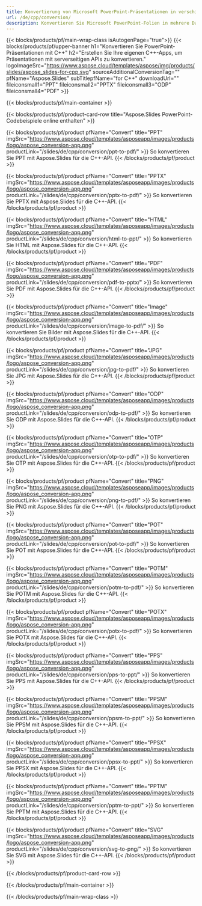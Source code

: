 ```yaml
---
title: Konvertierung von Microsoft PowerPoint-Präsentationen in verschiedene Formate mit C++
url: /de/cpp/conversion/
description: Konvertieren Sie Microsoft PowerPoint-Folien in mehrere Dateien, einschließlich HTML-, PDF- und Bildformate in C++-basierten Anwendungen.
---
```


{{< blocks/products/pf/main-wrap-class isAutogenPage="true">}}
{{< blocks/products/pf/upper-banner h1="Konvertieren Sie PowerPoint-Präsentationen mit C++" h2="Erstellen Sie Ihre eigenen C++-Apps, um Präsentationen mit serverseitigen APIs zu konvertieren." logoImageSrc="https://www.aspose.cloud/templates/aspose/img/products/slides/aspose_slides-for-cpp.svg" sourceAdditionalConversionTag="" pfName="Aspose.Slides" subTitlepfName="for C++" downloadUrl="" fileiconsmall1="PPT" fileiconsmall2="PPTX" fileiconsmall3="ODP" fileiconsmall4="PDF" >}}

{{< blocks/products/pf/main-container >}}

{{< blocks/products/pf/product-card-row title="Aspose.Slides PowerPoint-Codebeispiele online enthalten" >}}

{{< blocks/products/pf/product pfName="Convert" title="PPT" imgSrc="https://www.aspose.cloud/templates/asposeapp/images/products/logo/aspose_conversion-app.png" productLink="/slides/de/cpp/conversion/ppt-to-pdf/" >}}
So konvertieren Sie PPT mit Aspose.Slides für die C++-API.
{{< /blocks/products/pf/product >}}

{{< blocks/products/pf/product pfName="Convert" title="PPTX" imgSrc="https://www.aspose.cloud/templates/asposeapp/images/products/logo/aspose_conversion-app.png" productLink="/slides/de/cpp/conversion/pptx-to-pdf/" >}}
So konvertieren Sie PPTX mit Aspose.Slides für die C++-API.
{{< /blocks/products/pf/product >}}

{{< blocks/products/pf/product pfName="Convert" title="HTML" imgSrc="https://www.aspose.cloud/templates/asposeapp/images/products/logo/aspose_conversion-app.png" productLink="/slides/de/cpp/conversion/html-to-ppt/" >}}
So konvertieren Sie HTML mit Aspose.Slides für die C++-API.
{{< /blocks/products/pf/product >}}

{{< blocks/products/pf/product pfName="Convert" title="PDF" imgSrc="https://www.aspose.cloud/templates/asposeapp/images/products/logo/aspose_conversion-app.png" productLink="/slides/de/cpp/conversion/pdf-to-pptx/" >}}
So konvertieren Sie PDF mit Aspose.Slides für die C++-API.
{{< /blocks/products/pf/product >}}

{{< blocks/products/pf/product pfName="Convert" title="Image" imgSrc="https://www.aspose.cloud/templates/asposeapp/images/products/logo/aspose_conversion-app.png" productLink="/slides/de/cpp/conversion/image-to-pdf/" >}}
So konvertieren Sie Bilder mit Aspose.Slides für die C++-API.
{{< /blocks/products/pf/product >}}

{{< blocks/products/pf/product pfName="Convert" title="JPG" imgSrc="https://www.aspose.cloud/templates/asposeapp/images/products/logo/aspose_conversion-app.png" productLink="/slides/de/cpp/conversion/jpg-to-pdf/" >}}
So konvertieren Sie JPG mit Aspose.Slides für die C++-API.
{{< /blocks/products/pf/product >}}

{{< blocks/products/pf/product pfName="Convert" title="ODP" imgSrc="https://www.aspose.cloud/templates/asposeapp/images/products/logo/aspose_conversion-app.png" productLink="/slides/de/cpp/conversion/odp-to-pdf/" >}}
So konvertieren Sie ODP mit Aspose.Slides für die C++-API.
{{< /blocks/products/pf/product >}}

{{< blocks/products/pf/product pfName="Convert" title="OTP" imgSrc="https://www.aspose.cloud/templates/asposeapp/images/products/logo/aspose_conversion-app.png" productLink="/slides/de/cpp/conversion/otp-to-pdf/" >}}
So konvertieren Sie OTP mit Aspose.Slides für die C++-API.
{{< /blocks/products/pf/product >}}

{{< blocks/products/pf/product pfName="Convert" title="PNG" imgSrc="https://www.aspose.cloud/templates/asposeapp/images/products/logo/aspose_conversion-app.png" productLink="/slides/de/cpp/conversion/png-to-pdf/" >}}
So konvertieren Sie PNG mit Aspose.Slides für die C++-API.
{{< /blocks/products/pf/product >}}

{{< blocks/products/pf/product pfName="Convert" title="POT" imgSrc="https://www.aspose.cloud/templates/asposeapp/images/products/logo/aspose_conversion-app.png" productLink="/slides/de/cpp/conversion/pot-to-pdf/" >}}
So konvertieren Sie POT mit Aspose.Slides für die C++-API.
{{< /blocks/products/pf/product >}}

{{< blocks/products/pf/product pfName="Convert" title="POTM" imgSrc="https://www.aspose.cloud/templates/asposeapp/images/products/logo/aspose_conversion-app.png" productLink="/slides/de/cpp/conversion/potm-to-pdf/" >}}
So konvertieren Sie POTM mit Aspose.Slides für die C++-API.
{{< /blocks/products/pf/product >}}

{{< blocks/products/pf/product pfName="Convert" title="POTX" imgSrc="https://www.aspose.cloud/templates/asposeapp/images/products/logo/aspose_conversion-app.png" productLink="/slides/de/cpp/conversion/potx-to-pdf/" >}}
So konvertieren Sie POTX mit Aspose.Slides für die C++-API.
{{< /blocks/products/pf/product >}}

{{< blocks/products/pf/product pfName="Convert" title="PPS" imgSrc="https://www.aspose.cloud/templates/asposeapp/images/products/logo/aspose_conversion-app.png" productLink="/slides/de/cpp/conversion/pps-to-ppt/" >}}
So konvertieren Sie PPS mit Aspose.Slides für die C++-API.
{{< /blocks/products/pf/product >}}

{{< blocks/products/pf/product pfName="Convert" title="PPSM" imgSrc="https://www.aspose.cloud/templates/asposeapp/images/products/logo/aspose_conversion-app.png" productLink="/slides/de/cpp/conversion/ppsm-to-ppt/" >}}
So konvertieren Sie PPSM mit Aspose.Slides für die C++-API.
{{< /blocks/products/pf/product >}}

{{< blocks/products/pf/product pfName="Convert" title="PPSX" imgSrc="https://www.aspose.cloud/templates/asposeapp/images/products/logo/aspose_conversion-app.png" productLink="/slides/de/cpp/conversion/ppsx-to-ppt/" >}}
So konvertieren Sie PPSX mit Aspose.Slides für die C++-API.
{{< /blocks/products/pf/product >}}

{{< blocks/products/pf/product pfName="Convert" title="PPTM" imgSrc="https://www.aspose.cloud/templates/asposeapp/images/products/logo/aspose_conversion-app.png" productLink="/slides/de/cpp/conversion/pptm-to-ppt/" >}}
So konvertieren Sie PPTM mit Aspose.Slides für die C++-API.
{{< /blocks/products/pf/product >}}

{{< blocks/products/pf/product pfName="Convert" title="SVG" imgSrc="https://www.aspose.cloud/templates/asposeapp/images/products/logo/aspose_conversion-app.png" productLink="/slides/de/cpp/conversion/svg-to-png/" >}}
So konvertieren Sie SVG mit Aspose.Slides für die C++-API.
{{< /blocks/products/pf/product >}}

{{< /blocks/products/pf/product-card-row >}}

{{< /blocks/products/pf/main-container >}}
    
{{< /blocks/products/pf/main-wrap-class >}}
